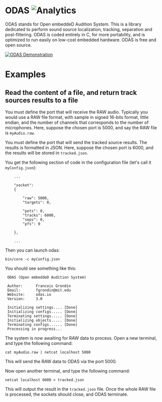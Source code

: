 ODAS ![Analytics](https://ga-beacon.appspot.com/UA-27707792-4/github-main?pixel) 
=======

ODAS stands for Open embeddeD Audition System. This is a library dedicated to perform sound source localization, tracking, separation and post-filtering. ODAS is coded entirely in C, for more portability, and is optimized to run easily on low-cost embedded hardware. ODAS is free and open source.

[![ODAS Demonstration](https://img.youtube.com/vi/n7y2rLAnd5I/0.jpg)](https://youtu.be/n7y2rLAnd5I)

# Examples

## Read the content of a file, and return track sources results to a file

You must define the port that will receive the RAW audio. Typically you would use a RAW file format, with sample in signed 16-bits format, little endian, and the number of channels that corresponds to the number of microphones. Here, suppose the chosen port is 5000, and say the RAW file is `myAudio.raw`.

You must define the port that will send the tracked source results. The results is formatted in JSON. Here, suppose the chosen port is 6000, and the results will be stored in `tracked.json`.

You get the following section of code in the configuration file (let's call it `myConfig.json`):

```
	...

    "socket":
    {

        "raw": 5000,
        "targets": 0,
        
        "pots": 0,
        "tracks": 6000,
        "seps": 0,
        "pfs": 0

    },

    ...

```

Then you can launch odas:

```
bin/core -c myConfig.json
```

You should see something like this:

```
 ODAS (Open embeddeD Audition System)

 Author:      Francois Grondin
 Email:       fgrondin@mit.edu
 Website:     odas.io
 Version:     3.0

 Initializing settings.... [Done]
 Initializing configs..... [Done]
 Terminating settings..... [Done]
 Initializing objects..... [Done]
 Terminating configs...... [Done]
 Processing in progress... 
```

The system is now awaiting for RAW data to process.
Open a new terminal, and type the following command:

```
cat myAudio.raw | netcat localhost 5000
```

This will send the RAW data to ODAS via the port 5000.

Now open another terminal, and type the following command:

```
netcat localhost 6000 > tracked.json
```

This will output the result in the `tracked.json` file. Once the whole RAW file is processed, the sockets should close, and ODAS terminate.